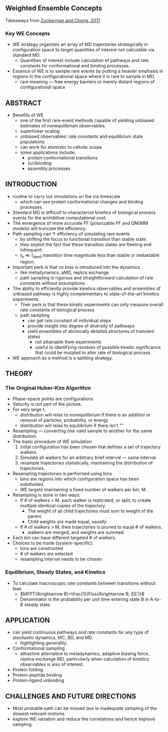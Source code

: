 ## Weighted Ensemble Concepts

Takeaways from [Zuckerman and Chong, 2017](https://www.annualreviews.org/doi/abs/10.1146/annurev-biophys-070816-0338340)

### Key WE Concepts

- WE strategy organizes an array of MD trajectories strategically in configuration space to target quantities of interest not calculable via standard MD.
    - Quantities of interest include calculation of pathways and rate constants for conformational and binding processes.
- Essence of WE is to sample rare events by putting a heavier emphasis in regions in the configurational space where it is rare to sample in MD.
    - rare meaning — free energy barriers or merely distant regions of configurational space

## ABSTRACT

- Benefits of WE
    - one of the first rare-event methods capable of yielding unbiased estimates of nonequilibrium observables.
    - superlinear scaling
    - unbiased observables: rate constants and equilibrium state populations
    - can work for atomistic to cellular scope
    - some applications include:
        - protein conformational transitions
        - (un)binding
        - assembly processes

## INTRODUCTION

- routine to carry out simulations on the ms timescale
    - which can see protein conformational changes and binding processes.
- Standard MD is difficult to characterize kinetics of biological process events for the prohibitive computational cost.
- The emergence of more accurate FF (polarizable FF and QM/MM models) will truncate the efficiency.
- Path sampling can ↑ efficiency of simulating rare events
    - by shifting the focus to functional transition than stable state.
    - they exploit the fact that these transition states are fleeting and infrequent.
    - $t_b \ll t_{dwell}$ transition time magnitude less than stable or metastable region.
- Important perk is that no bias is introduced into the dynamics
    - like metadynamics, aMD, replica exchange
    - path sampling is rigorous and straightforward calculation of rate constants without assumptions
- The ability to efficiently provide kinetics observables and ensembles of unbiased pathway is highly complementary to state-of-the-art kinetics experiments.
    - Their perk is that these kinetic experiments can only measure overall rate constants of biological process
    - path sampling
        - can get rate constant of individual steps
        - provide insight into degree of diversity of pathways
        - yield ensembles of atomically detailed structures of transient states
            - not attainable from experiments
            - useful to identifying residues of possible kinetic significance that could be mutated to alter rate of biological process
- WE approach as a method is a splitting strategy.

## THEORY

### The Original Huber-Kim Algorithm

- Phase-space points are configurations
- Velocity is not part of the picture.
- For very large $t$,
    - distribution will relax to nonequilibrium if there is an addition or removal of particles, probability, or energy
    - distribution will relax to equilibrium if there isn’t “”
- Resampling — converting one valid sample to another for the same distribution.
- The basic procedure of WE simulation
    1. initial configuration has been chosen that defines a set of trajectory walkers. 
    2. Simulate all walkers for an arbitrary brief interval — same interval. 
    3. resample trajectories statistically, maintaining the distribution of trajectories.
- Resampling trajectories is performed using bins
    - bins are regions into which configuration space has been subdivided.
    - WE targets maintaining a fixed number of walkers per bin, M.
- Resampling is done in two ways:
    - If # of walkers < M, each walker is replicated, or split, to create multiple identical copies of the trajectory.
        - The weight of all child trajectories must sum to weight of the parent.
        - Child weights are made equal, *usually*.
    - If # of walkers > M, then trajectories is pruned to equal # of walkers.
        - walkers are merged, and weights are summed.
- Each bin can have different targeted # of walkers.
- Choices to be made (system-specific):
    - bins are constructed
    - \# of walkers are selected
    - resampling interval needs to be chosen

### Equilibrium, Steady States, and Kinetics

- To calculate macroscopic rate constants between transitions without bias
    - $MFPT(A\rightarrow B)=\frac{1}{Flux(A\rightarrow B; SS')}$
    - Denominator is the probability per unit time entering state B in A-to-B steady state.

## APPLICATION

- can yield continuous pathways and rate constants for any type of stochastic dynamics, MC, BD, and MD.
    - highlighting generality.
- Conformational sampling
    - attractive alternative to metadynamics, adaptive biasing force, replica exchange MD, particularly when calculation of kinetics observables is also of interest.
- Protein folding
- Protein-peptide binding
- Protein-ligand unbinding

## CHALLENGES AND FUTURE DIRECTIONS

- Most probable path can be missed due to inadequate sampling of the slowest relevant motions.
- explore WE variation and reduce the correlations and hence improve sampling.
